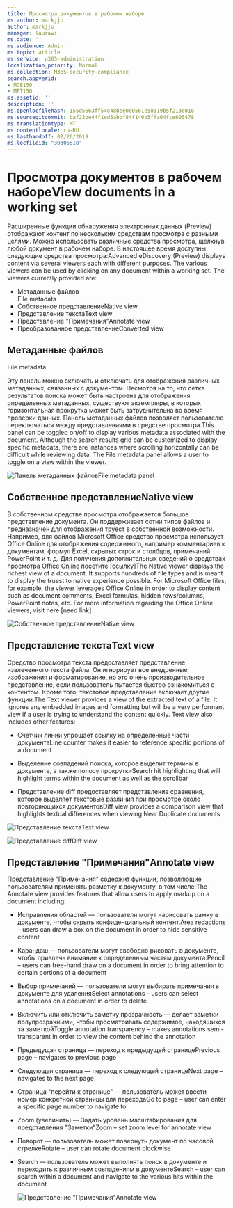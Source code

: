 ```yaml
---
title: Просмотра документов в рабочем наборе
ms.author: markjjo
author: markjjo
manager: laurawi
ms.date: ''
ms.audience: Admin
ms.topic: article
ms.service: o365-administration
localization_priority: Normal
ms.collection: M365-security-compliance
search.appverid:
- MOE150
- MET150
ms.assetid: ''
description: ''
ms.openlocfilehash: 155d5663ff54e48bee0c0561e58319b5f213c016
ms.sourcegitcommit: baf23be44f1ed5abbf84f140b5ffa64fce605478
ms.translationtype: MT
ms.contentlocale: ru-RU
ms.lasthandoff: 02/26/2019
ms.locfileid: "30306518"
---
```

# <a name="view-documents-in-a-working-set"></a><span data-ttu-id="d6556-102">Просмотра документов в рабочем наборе</span><span class="sxs-lookup"><span data-stu-id="d6556-102">View documents in a working set</span></span>

<span data-ttu-id="d6556-p101">Расширенные функции обнаружения электронных данных (Preview) отображают контент по нескольким средствам просмотра с разными целями. Можно использовать различные средства просмотра, щелкнув любой документ в рабочем наборе. В настоящее время доступны следующие средства просмотра:</span><span class="sxs-lookup"><span data-stu-id="d6556-p101">Advanced eDiscovery (Preview) displays content via several viewers each with different purposes. The various viewers can be used by clicking on any document within a working set. The viewers currently provided are:</span></span>

- <span data-ttu-id="d6556-106">Метаданные файлов  
</span><span class="sxs-lookup"><span data-stu-id="d6556-106">File metadata</span></span>
- <span data-ttu-id="d6556-107">Собственное представление</span><span class="sxs-lookup"><span data-stu-id="d6556-107">Native view</span></span>
- <span data-ttu-id="d6556-108">Представление текста</span><span class="sxs-lookup"><span data-stu-id="d6556-108">Text view</span></span>
- <span data-ttu-id="d6556-109">Представление "Примечания"</span><span class="sxs-lookup"><span data-stu-id="d6556-109">Annotate view</span></span>
- <span data-ttu-id="d6556-110">Преобразованное представление</span><span class="sxs-lookup"><span data-stu-id="d6556-110">Converted view</span></span>

## <a name="file-metadata"></a><span data-ttu-id="d6556-111">Метаданные файлов  
</span><span class="sxs-lookup"><span data-stu-id="d6556-111">File metadata</span></span>

<span data-ttu-id="d6556-p102">Эту панель можно включать и отключать для отображения различных метаданных, связанных с документом. Несмотря на то, что сетка результатов поиска может быть настроена для отображения определенных метаданных, существуют экземпляры, в которых горизонтальная прокрутка может быть затруднительна во время проверки данных. Панель метаданных файлов позволяет пользователю переключаться между представлениями в средстве просмотра.</span><span class="sxs-lookup"><span data-stu-id="d6556-p102">This panel can be toggled on/off to display various metadata associated with the document. Although the search results grid can be customized to display specific metadata, there are instances where scrolling horizontally can be difficult while reviewing data. The File metadata panel allows a user to toggle on a view within the viewer.</span></span>

![<span data-ttu-id="d6556-115">Панель метаданных файлов</span><span class="sxs-lookup"><span data-stu-id="d6556-115">File metadata panel</span></span>
](../media/Reviewimage2.png)

## <a name="native-view"></a><span data-ttu-id="d6556-116">Собственное представление</span><span class="sxs-lookup"><span data-stu-id="d6556-116">Native view</span></span>

<span data-ttu-id="d6556-p103">В собственном средстве просмотра отображается большое представление документа. Он поддерживает сотни типов файлов и предназначен для отображения труест в собственной возможности. Например, для файлов Microsoft Office средство просмотра использует Office Online для отображения содержимого, например комментариев к документам, формул Excel, скрытых строк и столбцов, примечаний PowerPoint и т. д. Для получения дополнительных сведений о средствах просмотра Office Online посетите \[ссылку\]</span><span class="sxs-lookup"><span data-stu-id="d6556-p103">The Native viewer displays the richest view of a document. It supports hundreds of file types and is meant to display the truest to native experience possible. For Microsoft Office files, for example, the viewer leverages Office Online in order to display content such as document comments, Excel formulas, hidden rows/columns, PowerPoint notes, etc. For more information regarding the Office Online viewers, visit here \[need link\]</span></span>

![<span data-ttu-id="d6556-120">Собственное представление</span><span class="sxs-lookup"><span data-stu-id="d6556-120">Native view</span></span>
](../media/Reviewimage3.png)

## <a name="text-view"></a><span data-ttu-id="d6556-121">Представление текста</span><span class="sxs-lookup"><span data-stu-id="d6556-121">Text view</span></span>

<span data-ttu-id="d6556-p104">Средство просмотра текста предоставляет представление извлеченного текста файла. Он игнорирует все внедренные изображения и форматирование, но это очень производительное представление, если пользователь пытается быстро ознакомиться с контентом. Кроме того, текстовое представление включает другие функции:</span><span class="sxs-lookup"><span data-stu-id="d6556-p104">The Text viewer provides a view of the extracted text of a file. It ignores any embedded images and formatting but will be a very performant view if a user is trying to understand the content quickly. Text view also includes other features:</span></span>

  - <span data-ttu-id="d6556-125">Счетчик линии упрощает ссылку на определенные части документа</span><span class="sxs-lookup"><span data-stu-id="d6556-125">Line counter makes it easier to reference specific portions of a document</span></span>

  - <span data-ttu-id="d6556-126">Выделение совпадений поиска, которое выделит термины в документе, а также полосу прокрутки</span><span class="sxs-lookup"><span data-stu-id="d6556-126">Search hit highlighting that will highlight terms within the document as well as the scrollbar</span></span>

  - <span data-ttu-id="d6556-127">Представление diff предоставляет представление сравнения, которое выделяет текстовые различия при просмотре около повторяющихся документов</span><span class="sxs-lookup"><span data-stu-id="d6556-127">Diff view provides a comparison view that highlights textual differences when viewing Near Duplicate documents</span></span>

![<span data-ttu-id="d6556-128">Представление текста</span><span class="sxs-lookup"><span data-stu-id="d6556-128">Text view</span></span>
](../media/Reviewimage4.png)

![<span data-ttu-id="d6556-129">Представление diff</span><span class="sxs-lookup"><span data-stu-id="d6556-129">Diff view</span></span>
](../media/Reviewimage5.png)

## <a name="annotate-view"></a><span data-ttu-id="d6556-130">Представление "Примечания"</span><span class="sxs-lookup"><span data-stu-id="d6556-130">Annotate view</span></span>

<span data-ttu-id="d6556-131">Представление "Примечания" содержит функции, позволяющие пользователям применять разметку к документу, в том числе:</span><span class="sxs-lookup"><span data-stu-id="d6556-131">The Annotate view provides features that allow users to apply markup on a document including:</span></span>

  - <span data-ttu-id="d6556-132">Исправления областей — пользователи могут нарисовать рамку в документе, чтобы скрыть конфиденциальный контент.</span><span class="sxs-lookup"><span data-stu-id="d6556-132">Area redactions – users can draw a box on the document in order to hide sensitive content</span></span>

  - <span data-ttu-id="d6556-133">Карандаш — пользователи могут свободно рисовать в документе, чтобы привлечь внимание к определенным частям документа.</span><span class="sxs-lookup"><span data-stu-id="d6556-133">Pencil – users can free-hand draw on a document in order to bring attention to certain portions of a document</span></span>

  - <span data-ttu-id="d6556-134">Выбор примечаний — пользователи могут выбирать примечания в документе для удаления</span><span class="sxs-lookup"><span data-stu-id="d6556-134">Select annotations - users can select annotations on a document in order to delete</span></span>

  - <span data-ttu-id="d6556-135">Включить или отключить заметку прозрачность — делает заметки полупрозрачными, чтобы просматривать содержимое, находящихся за заметкой</span><span class="sxs-lookup"><span data-stu-id="d6556-135">Toggle annotation transparency – makes annotations semi-transparent in order to view the content behind the annotation</span></span>

  - <span data-ttu-id="d6556-136">Предыдущая страница — переход к предыдущей странице</span><span class="sxs-lookup"><span data-stu-id="d6556-136">Previous page – navigates to previous page</span></span>

  - <span data-ttu-id="d6556-137">Следующая страница — переход к следующей странице</span><span class="sxs-lookup"><span data-stu-id="d6556-137">Next page – navigates to the next page</span></span>

  - <span data-ttu-id="d6556-138">Страница "перейти к странице" — пользователь может ввести номер конкретной страницы для перехода</span><span class="sxs-lookup"><span data-stu-id="d6556-138">Go to page – user can enter a specific page number to navigate to</span></span>

  - <span data-ttu-id="d6556-139">Zoom (увеличить) — Задать уровень масштабирования для представления "Заметки"</span><span class="sxs-lookup"><span data-stu-id="d6556-139">Zoom – set zoom level for annotate view</span></span>

  - <span data-ttu-id="d6556-140">Поворот — пользователь может повернуть документ по часовой стрелке</span><span class="sxs-lookup"><span data-stu-id="d6556-140">Rotate – user can rotate document clockwise</span></span>

  - <span data-ttu-id="d6556-141">Search — пользователь может выполнять поиск в документе и переходить к различным совпадениям в документе</span><span class="sxs-lookup"><span data-stu-id="d6556-141">Search – user can search within a document and navigate to the various hits within the document</span></span>
    
    ![<span data-ttu-id="d6556-142">Представление "Примечания"</span><span class="sxs-lookup"><span data-stu-id="d6556-142">Annotate view</span></span>
    ](../media/Reviewimage1.png)